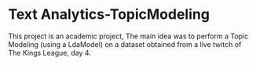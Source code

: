 # Text Analytics-TopicModeling
This project is an academic project, The main idea was to perform a Topic Modeling (using a LdaModel) on a dataset obtained from a live twitch of The Kings League, day 4. 
